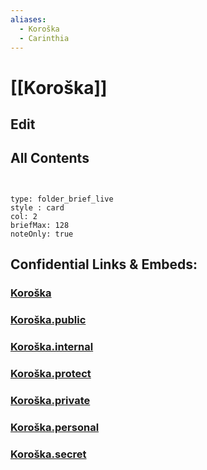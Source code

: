 ```yaml
---
aliases:
  - Koroška
  - Carinthia
---
```

# [[Koroška]] 

## Edit

## All Contents

```folderv
```

```folderv
```

```ccard
type: folder_brief_live
style : card
col: 2
briefMax: 128
noteOnly: true
```


## Confidential Links & Embeds: 

### [Koroška](/_Standards/Earth/Continent/Europe/Europe~Central/Slovenia/Regions~Slovenia/Koroška.md) 

### [Koroška.public](/_public/Earth/Continent/Europe/Europe~Central/Slovenia/Regions~Slovenia/Koroška.public.md) 

### [Koroška.internal](/_internal/Earth/Continent/Europe/Europe~Central/Slovenia/Regions~Slovenia/Koroška.internal.md) 

### [Koroška.protect](/_protect/Earth/Continent/Europe/Europe~Central/Slovenia/Regions~Slovenia/Koroška.protect.md) 

### [Koroška.private](/_private/Earth/Continent/Europe/Europe~Central/Slovenia/Regions~Slovenia/Koroška.private.md) 

### [Koroška.personal](/_personal/Earth/Continent/Europe/Europe~Central/Slovenia/Regions~Slovenia/Koroška.personal.md) 

### [Koroška.secret](/_secret/Earth/Continent/Europe/Europe~Central/Slovenia/Regions~Slovenia/Koroška.secret.md)

